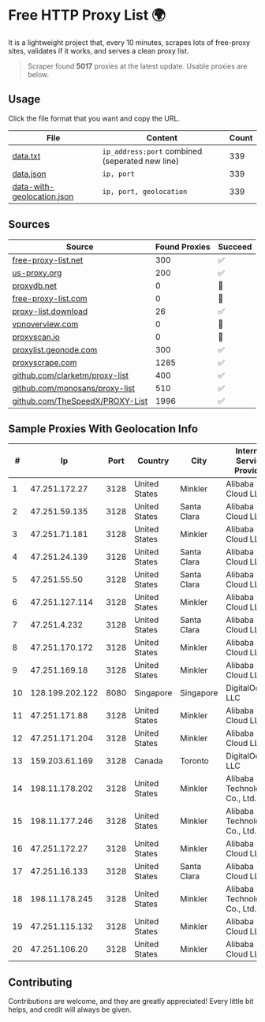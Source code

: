
# Free HTTP Proxy List 🌍

It is a lightweight project that, every 10 minutes, scrapes lots of free-proxy sites, validates if it works, and serves a clean proxy list.


> Scraper found **5017** proxies at the latest update. Usable proxies are below.

## Usage

Click the file format that you want and copy the URL.


|File|Content|Count|
|----|-------|-----|
|[data.txt](https://raw.githubusercontent.com/themiralay/Proxy-List-World/master/data.txt)|`ip_address:port` combined (seperated new line)|339|
|[data.json](https://raw.githubusercontent.com/themiralay/Proxy-List-World/master/data.json)|`ip, port`|339|
|[data-with-geolocation.json](https://raw.githubusercontent.com/themiralay/Proxy-List-World/master/data-with-geolocation.json)|`ip, port, geolocation`|339|

## Sources

|Source|Found Proxies|Succeed|
|------|-------------|-------|
|[free-proxy-list.net](https://free-proxy-list.net)|300|✅|
|[us-proxy.org](https://www.us-proxy.org)|200|✅|
|[proxydb.net](http://proxydb.net)|0|🚫|
|[free-proxy-list.com](https://free-proxy-list.com/?page=&port=&type%5B%5D=http&type%5B%5D=https&up_time=0&search=Search)|0|🚫|
|[proxy-list.download](https://www.proxy-list.download/HTTP)|26|✅|
|[vpnoverview.com](https://vpnoverview.com/privacy/anonymous-browsing/free-proxy-servers)|0|🚫|
|[proxyscan.io](https://www.proxyscan.io)|0|🚫|
|[proxylist.geonode.com](https://proxylist.geonode.com/api/proxy-list?limit=300&page=1&sort_by=lastChecked&sort_type=desc&protocols=http,https)|300|✅|
|[proxyscrape.com](https://api.proxyscrape.com/v2/?request=displayproxies&protocol=http&timeout=10000&country=all&ssl=all&anonymity=all)|1285|✅|
|[github.com/clarketm/proxy-list](https://raw.githubusercontent.com/clarketm/proxy-list/master/proxy-list-raw.txt)|400|✅|
|[github.com/monosans/proxy-list](https://raw.githubusercontent.com/monosans/proxy-list/main/proxies/http.txt)|510|✅|
|[github.com/TheSpeedX/PROXY-List](https://raw.githubusercontent.com/TheSpeedX/PROXY-List/master/http.txt)|1996|✅|


## Sample Proxies With Geolocation Info

|#|Ip|Port|Country|City|Internet Service Provider|
|-|--|----|-------|----|-------------------------|
|1|47.251.172.27|3128|United States|Minkler|Alibaba Cloud LLC|
|2|47.251.59.135|3128|United States|Santa Clara|Alibaba Cloud LLC|
|3|47.251.71.181|3128|United States|Minkler|Alibaba Cloud LLC|
|4|47.251.24.139|3128|United States|Santa Clara|Alibaba Cloud LLC|
|5|47.251.55.50|3128|United States|Santa Clara|Alibaba Cloud LLC|
|6|47.251.127.114|3128|United States|Minkler|Alibaba Cloud LLC|
|7|47.251.4.232|3128|United States|Santa Clara|Alibaba Cloud LLC|
|8|47.251.170.172|3128|United States|Minkler|Alibaba Cloud LLC|
|9|47.251.169.18|3128|United States|Minkler|Alibaba Cloud LLC|
|10|128.199.202.122|8080|Singapore|Singapore|DigitalOcean, LLC|
|11|47.251.171.88|3128|United States|Minkler|Alibaba Cloud LLC|
|12|47.251.171.204|3128|United States|Minkler|Alibaba Cloud LLC|
|13|159.203.61.169|3128|Canada|Toronto|DigitalOcean, LLC|
|14|198.11.178.202|3128|United States|Minkler|Alibaba (US) Technology Co., Ltd.|
|15|198.11.177.246|3128|United States|Minkler|Alibaba (US) Technology Co., Ltd.|
|16|47.251.172.27|3128|United States|Minkler|Alibaba Cloud LLC|
|17|47.251.16.133|3128|United States|Santa Clara|Alibaba Cloud LLC|
|18|198.11.178.245|3128|United States|Minkler|Alibaba (US) Technology Co., Ltd.|
|19|47.251.115.132|3128|United States|Minkler|Alibaba Cloud LLC|
|20|47.251.106.20|3128|United States|Minkler|Alibaba Cloud LLC|



## Contributing

Contributions are welcome, and they are greatly appreciated! Every
little bit helps, and credit will always be given.

